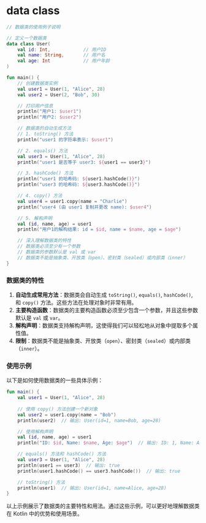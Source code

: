 data class
===

```kotlin
// 数据类的使用例子说明

// 定义一个数据类
data class User(
    val id: Int,            // 用户ID
    val name: String,       // 用户名
    val age: Int            // 用户年龄
)

fun main() {
    // 创建数据类实例
    val user1 = User(1, "Alice", 28)
    val user2 = User(2, "Bob", 30)

    // 打印用户信息
    println("用户1: $user1")
    println("用户2: $user2")

    // 数据类的自动生成方法
    // 1. toString() 方法
    println("user1 的字符串表示: $user1")

    // 2. equals() 方法
    val user3 = User(1, "Alice", 28)
    println("user1 是否等于 user3: ${user1 == user3}")

    // 3. hashCode() 方法
    println("user1 的哈希码: ${user1.hashCode()}")
    println("user3 的哈希码: ${user3.hashCode()}")

    // 4. copy() 方法
    val user4 = user1.copy(name = "Charlie")
    println("user4 (由 user1 复制并更改 name): $user4")

    // 5. 解构声明
    val (id, name, age) = user1
    println("用户1的解构结果: id = $id, name = $name, age = $age")

    // 深入理解数据类的特性
    // 数据类必须至少有一个参数
    // 数据类的参数默认是 val 或 var
    // 数据类不能是抽象类、开放类（open）、密封类（sealed）或内部类（inner）
}
```

### 数据类的特性

1. **自动生成常用方法**：数据类会自动生成 `toString()`, `equals()`, `hashCode()`, 和 `copy()` 方法。这些方法在处理对象时非常有用。
2. **主要构造函数**：数据类的主要构造函数必须至少包含一个参数，并且这些参数默认是 `val` 或 `var`。
3. **解构声明**：数据类支持解构声明，这使得我们可以轻松地从对象中提取多个属性值。
4. **限制**：数据类不能是抽象类、开放类（`open`）、密封类（`sealed`）或内部类（`inner`）。

### 使用示例
以下是如何使用数据类的一些具体示例：

```kotlin
fun main() {
    val user1 = User(1, "Alice", 28)
    
    // 使用 copy() 方法创建一个新对象
    val user2 = user1.copy(name = "Bob")
    println(user2)  // 输出: User(id=1, name=Bob, age=28)

    // 使用解构声明
    val (id, name, age) = user1
    println("ID: $id, Name: $name, Age: $age")  // 输出: ID: 1, Name: Alice, Age: 28

    // equals() 方法和 hashCode() 方法
    val user3 = User(1, "Alice", 28)
    println(user1 == user3)  // 输出: true
    println(user1.hashCode() == user3.hashCode())  // 输出: true

    // toString() 方法
    println(user1)  // 输出: User(id=1, name=Alice, age=28)
}
```

以上示例展示了数据类的主要特性和用法。通过这些示例，可以更好地理解数据类在 Kotlin 中的优势和使用场景。